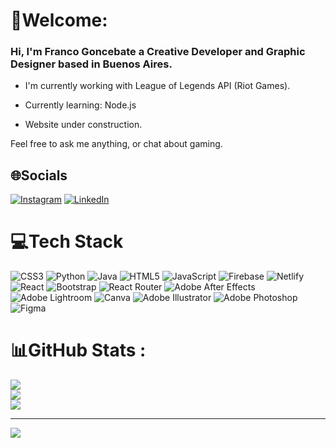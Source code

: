 # 💫Welcome:
### Hi, I'm Franco Goncebate a Creative Developer and Graphic Designer based in Buenos Aires.

- I'm currently working with League of Legends API (Riot Games).

- Currently learning: Node.js

- Website under construction.



Feel free to ask me anything, or chat about gaming.



## 🌐Socials
[![Instagram](https://img.shields.io/badge/Instagram-%23E4405F.svg?logo=Instagram&logoColor=white)](https://instagram.com/franigcbt) [![LinkedIn](https://img.shields.io/badge/LinkedIn-%230077B5.svg?logo=linkedin&logoColor=white)](https://linkedin.com/in/franigcbt) 

# 💻Tech Stack
![CSS3](https://img.shields.io/badge/css3-%231572B6.svg?style=for-the-badge&logo=css3&logoColor=white) ![Python](https://img.shields.io/badge/python-3670A0?style=for-the-badge&logo=python&logoColor=ffdd54) ![Java](https://img.shields.io/badge/java-%23ED8B00.svg?style=for-the-badge&logo=java&logoColor=white) ![HTML5](https://img.shields.io/badge/html5-%23E34F26.svg?style=for-the-badge&logo=html5&logoColor=white) ![JavaScript](https://img.shields.io/badge/javascript-%23323330.svg?style=for-the-badge&logo=javascript&logoColor=%23F7DF1E) ![Firebase](https://img.shields.io/badge/firebase-%23039BE5.svg?style=for-the-badge&logo=firebase) ![Netlify](https://img.shields.io/badge/netlify-%23000000.svg?style=for-the-badge&logo=netlify&logoColor=#00C7B7) ![React](https://img.shields.io/badge/react-%2320232a.svg?style=for-the-badge&logo=react&logoColor=%2361DAFB) ![Bootstrap](https://img.shields.io/badge/bootstrap-%23563D7C.svg?style=for-the-badge&logo=bootstrap&logoColor=white) ![React Router](https://img.shields.io/badge/React_Router-CA4245?style=for-the-badge&logo=react-router&logoColor=white) ![Adobe After Effects](https://img.shields.io/badge/Adobe%20After%20Effects-9999FF.svg?style=for-the-badge&logo=Adobe%20After%20Effects&logoColor=white) ![Adobe Lightroom](https://img.shields.io/badge/Adobe%20Lightroom-31A8FF.svg?style=for-the-badge&logo=Adobe%20Lightroom&logoColor=white) ![Canva](https://img.shields.io/badge/Canva-%2300C4CC.svg?style=for-the-badge&logo=Canva&logoColor=white) ![Adobe Illustrator](https://img.shields.io/badge/adobeillustrator-%23FF9A00.svg?style=for-the-badge&logo=adobeillustrator&logoColor=white) ![Adobe Photoshop](https://img.shields.io/badge/adobephotoshop-%2331A8FF.svg?style=for-the-badge&logo=adobephotoshop&logoColor=white) 	![Figma](https://img.shields.io/badge/figma-%23F24E1E.svg?style=for-the-badge&logo=figma&logoColor=white)
# 📊GitHub Stats :
![](https://github-readme-stats.vercel.app/api?username=franigcbt&theme=buefy&hide_border=true&include_all_commits=true&count_private=true)<br/>
![](https://github-readme-streak-stats.herokuapp.com/?user=franigcbt&theme=buefy&hide_border=true)<br/>
![](https://github-readme-stats.vercel.app/api/top-langs/?username=franigcbt&theme=buefy&hide_border=true&include_all_commits=true&count_private=true&layout=compact)

---
[![](https://visitcount.itsvg.in/api?id=franigcbt&icon=7&color=11)](https://visitcount.itsvg.in)



<!---
franigcbt/franigcbt is a ✨ special ✨ repository because its `README.md` (this file) appears on your GitHub profile.
You can click the Preview link to take a look at your changes.
--->
